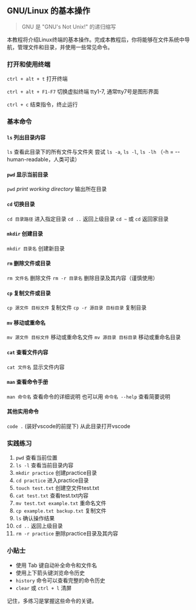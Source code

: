 ## GNU/Linux 的基本操作

>GNU 是 "GNU's Not Unix!" 的递归缩写

本教程将介绍Linux终端的基本操作。完成本教程后，你将能够在文件系统中导航，管理文件和目录，并使用一些常见命令。

### 打开和使用终端

`ctrl + alt + t` 打开终端

`ctrl + alt + F1-F7` 切换虚拟终端 tty1-7, 通常tty7号是图形界面

`ctrl + c` 结束指令，终止运行

### 基本命令

#### `ls` 列出目录内容

`ls` 查看此目录下的所有文件与文件夹
尝试 `ls -a`, `ls -l`, `ls -lh` （-h = --human-readable，人类可读）

#### `pwd` 显示当前目录

`pwd` *print working directory* 输出所在目录

#### `cd` 切换目录

`cd 目录路径` 进入指定目录
`cd ..` 返回上级目录
`cd ~` 或 `cd` 返回家目录

#### `mkdir` 创建目录

`mkdir 目录名` 创建新目录

#### `rm` 删除文件或目录

`rm 文件名` 删除文件
`rm -r 目录名` 删除目录及其内容（谨慎使用）

#### `cp` 复制文件或目录

`cp 源文件 目标文件` 复制文件
`cp -r 源目录 目标目录` 复制目录

#### `mv` 移动或重命名

`mv 源文件 目标文件` 移动或重命名文件
`mv 源目录 目标目录` 移动或重命名目录

#### `cat` 查看文件内容

`cat 文件名` 显示文件内容

#### `man` 查看命令手册

`man 命令名` 查看命令的详细说明
也可以用 `命令名 --help` 查看简要说明

#### 其他实用命令

`code .` (装好vscode的前提下) 从此目录打开vscode

### 实践练习

1. `pwd` 查看当前位置
2. `ls -l` 查看当前目录内容
3. `mkdir practice` 创建practice目录
4. `cd practice` 进入practice目录
5. `touch test.txt` 创建空文件test.txt
6. `cat test.txt` 查看test.txt内容
7. `mv test.txt example.txt` 重命名文件
8. `cp example.txt backup.txt` 复制文件
9. `ls` 确认操作结果
10. `cd ..` 返回上级目录
11. `rm -r practice` 删除practice目录及其内容

### 小贴士

- 使用 Tab 键自动补全命令和文件名
- 使用上下箭头键浏览命令历史
- `history` 命令可以查看完整的命令历史
- `clear` 或 `ctrl + l` 清屏

记住，多练习是掌握这些命令的关键。